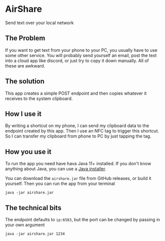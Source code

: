# AirShare

Send text over your local network

## The Problem

If you want to get text from your phone to your PC, you usually have to use some other service.
You will probably send yourself an email, post the text into a cloud app like discord, or just try to copy it down manually.
All of these are awkward.

## The solution

This app creates a simple POST endpoint and then copies whatever it receives to the system clipboard.

## How I use it

By writing a shortcut on my phone, I can send my clipboard data to the endpoint created by this app.
Then I use an NFC tag to trigger this shortcut. So I can transfer my clipboard from phone to PC by just tapping the tag.

## How you use it

To run the app you need have hava Java 11+ installed. If you don't know anything about Java, you can use a 
[Java installer](https://adoptium.net/temurin/releases/?version=17).

You can download the `airshare.jar` file from GitHub releases, or build it yourself. Then you can run the app from your terminal
```
java -jar airshare.jar
```

## The technical bits

The endpoint defaults to `ip:6583`, but the port can be changed by passing in your own argument
```
java -jar airshare.jar 1234
```
